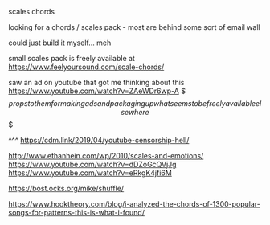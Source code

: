 
scales chords

looking for a chords / scales pack - most are behind some sort of email wall

could just build it myself... meh


small scales pack is freely available at
https://www.feelyoursound.com/scale-chords/

saw an ad on youtube that got me thinking about this
https://www.youtube.com/watch?v=ZAeWDr6wp-A
$$$ props to them for making ads and packaging up what seems to be freely available elsewhere $$$

^^^ https://cdm.link/2019/04/youtube-censorship-hell/




http://www.ethanhein.com/wp/2010/scales-and-emotions/
https://www.youtube.com/watch?v=dDZoGcQVjJg
https://www.youtube.com/watch?v=eRkgK4jfi6M


https://bost.ocks.org/mike/shuffle/


https://www.hooktheory.com/blog/i-analyzed-the-chords-of-1300-popular-songs-for-patterns-this-is-what-i-found/


